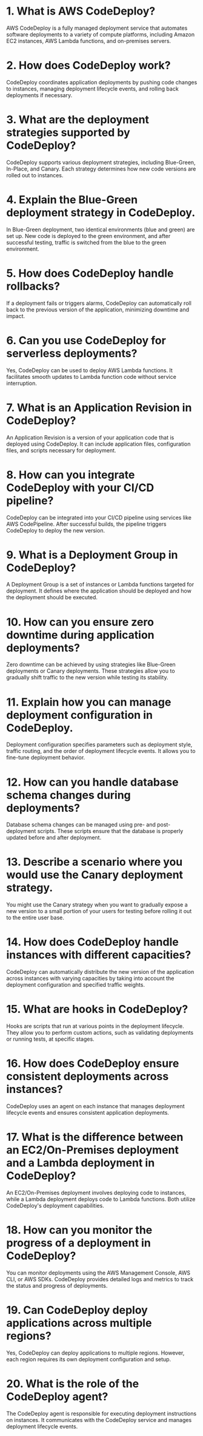 # 1. What is AWS CodeDeploy?
AWS CodeDeploy is a fully managed deployment service that automates software deployments to a variety of compute platforms, including Amazon EC2 instances, AWS Lambda functions, and on-premises servers.

# 2. How does CodeDeploy work?
CodeDeploy coordinates application deployments by pushing code changes to instances, managing deployment lifecycle events, and rolling back deployments if necessary.

# 3. What are the deployment strategies supported by CodeDeploy?
CodeDeploy supports various deployment strategies, including Blue-Green, In-Place, and Canary. Each strategy determines how new code versions are rolled out to instances.

# 4. Explain the Blue-Green deployment strategy in CodeDeploy.
In Blue-Green deployment, two identical environments (blue and green) are set up. New code is deployed to the green environment, and after successful testing, traffic is switched from the blue to the green environment.

# 5. How does CodeDeploy handle rollbacks?
If a deployment fails or triggers alarms, CodeDeploy can automatically roll back to the previous version of the application, minimizing downtime and impact.

# 6. Can you use CodeDeploy for serverless deployments?
Yes, CodeDeploy can be used to deploy AWS Lambda functions. It facilitates smooth updates to Lambda function code without service interruption.

# 7. What is an Application Revision in CodeDeploy?
An Application Revision is a version of your application code that is deployed using CodeDeploy. It can include application files, configuration files, and scripts necessary for deployment.

# 8. How can you integrate CodeDeploy with your CI/CD pipeline?
CodeDeploy can be integrated into your CI/CD pipeline using services like AWS CodePipeline. After successful builds, the pipeline triggers CodeDeploy to deploy the new version.

# 9. What is a Deployment Group in CodeDeploy?
A Deployment Group is a set of instances or Lambda functions targeted for deployment. It defines where the application should be deployed and how the deployment should be executed.

# 10. How can you ensure zero downtime during application deployments?
Zero downtime can be achieved by using strategies like Blue-Green deployments or Canary deployments. These strategies allow you to gradually shift traffic to the new version while testing its stability.

# 11. Explain how you can manage deployment configuration in CodeDeploy.
Deployment configuration specifies parameters such as deployment style, traffic routing, and the order of deployment lifecycle events. It allows you to fine-tune deployment behavior.

# 12. How can you handle database schema changes during deployments?
Database schema changes can be managed using pre- and post-deployment scripts. These scripts ensure that the database is properly updated before and after deployment.

# 13. Describe a scenario where you would use the Canary deployment strategy.
You might use the Canary strategy when you want to gradually expose a new version to a small portion of your users for testing before rolling it out to the entire user base.

# 14. How does CodeDeploy handle instances with different capacities?
CodeDeploy can automatically distribute the new version of the application across instances with varying capacities by taking into account the deployment configuration and specified traffic weights.

# 15. What are hooks in CodeDeploy?
Hooks are scripts that run at various points in the deployment lifecycle. They allow you to perform custom actions, such as validating deployments or running tests, at specific stages.

# 16. How does CodeDeploy ensure consistent deployments across instances?
CodeDeploy uses an agent on each instance that manages deployment lifecycle events and ensures consistent application deployments.

# 17. What is the difference between an EC2/On-Premises deployment and a Lambda deployment in CodeDeploy?
An EC2/On-Premises deployment involves deploying code to instances, while a Lambda deployment deploys code to Lambda functions. Both utilize CodeDeploy's deployment capabilities.

# 18. How can you monitor the progress of a deployment in CodeDeploy?
You can monitor deployments using the AWS Management Console, AWS CLI, or AWS SDKs. CodeDeploy provides detailed logs and metrics to track the status and progress of deployments.

# 19. Can CodeDeploy deploy applications across multiple regions?
Yes, CodeDeploy can deploy applications to multiple regions. However, each region requires its own deployment configuration and setup.

# 20. What is the role of the CodeDeploy agent?
The CodeDeploy agent is responsible for executing deployment instructions on instances. It communicates with the CodeDeploy service and manages deployment lifecycle events.
